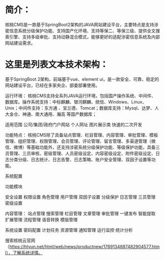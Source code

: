 

# 简介：
核桃CMS是一款基于SpringBoot2架构的JAVA网站建设平台，主要特点是支持涉密信息系统分级保护功能、支持国产化环境、支持等保二、等保三级、提供全文搜索引擎、支持多级审批、支持动静混合模式，能够更好的适配涉密信息系统及内部网站建设需求。


# 这里是列表文本技术架构：
基于SpringBoot 2架构，前端基于vue、element ui，是一款安全、可靠、稳定的网站建设平台，已经在多家央企、部委部署使用。

运行环境：
核桃CMS支持全系列JAVA运行环境，包括国产操作系统、中间件、数据库。操作系统支持：中标麒麟、银河麒麟、统信、Windows、Linux、Unix；中间件支持：东方通 、宝兰德、Tomcat；数据库支持：Mysql、达梦、人大金仓、神通、南大通用、瀚高 等国产数据库；


适用范围
公司/集团/政府门户网站
个人网址
图片展示类
快速的二次开发

功能特点：
核桃CMS除了具备站点管理、栏目管理、内容管理、审批管理、模板管理、组织管理、权限管理、会员管理、评论管理、留言管理、多渠道管理（微信、微博）等基础功能外，还支持涉密系统分级保护功能、等级保护功能，具备三员管理、三员审核、密级管理、人员密级设定、内容密级设定、附件密级设定、日志分类分级、日志统计、日志告警、日志策略、账户安全管理、双因子设置等功能。

系统配置

功能模块

安全设置
权限设置
角色管理
用户管理
双因子设置
分级保护
日志管理
三员管理
密级设置

内容管理：
站点管理
搜索管理
栏目管理
文章管理
审批管理
一键发布
智能提取
扩展管理
流程管理
语音转换
模版管理


系统设置
密码配置
计划任务
资源管理
通知管理
运行监控
统计分析



搜索核桃云官网（https://htyun.net/html/web/news/productnew/1789134887482904577.html），了解系统详情。






